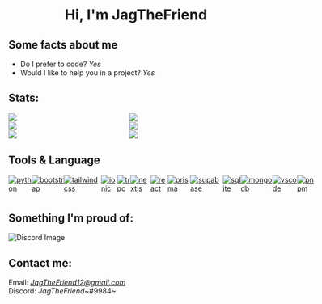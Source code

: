 <h1 align="center"> Hi, I'm JagTheFriend </h1>

## Some facts about me</h2>

- Do I prefer to code? _Yes_
- Would I like to help you in a project? _Yes_

## Stats:

<div style="display: flex; flex-direction: row;">
  <img src="https://stats.quine.sh/JagTheFriend/github?theme=dark" width="45%" />
  &nbsp;&nbsp;&nbsp;
  <img src="https://github-readme-stats.vercel.app/api/top-langs/?username=JagTheFriend&theme=tokyonight" width="45%" />
</div>

<div style="display: flex; flex-direction: row;">
  <img src="https://stats.quine.sh/JagTheFriend/languages-over-time?theme=dark" width="45%" />
  &nbsp;&nbsp;&nbsp;
  <img src="https://stats.quine.sh/JagTheFriend/topics-over-time?theme=dark" width="45%" />
</div>

<div style="display: flex; flex-direction: row;">
  <img src="https://github-readme-streak-stats.herokuapp.com/?user=JagTheFriend&layout=compact&theme=tokyonight" width="45%" />
  &nbsp;&nbsp;&nbsp;
  <img src="https://github-profile-trophy.vercel.app/?username=JagTheFriend" width="45%" />
</div>

## Tools & Language

<div style="display: flex; flex-direction: row; justify-content: space-between;">
  <a href="https://www.python.org/" target="_blank" rel="noreferrer">
    <img src="https://cdn.jsdelivr.net/gh/devicons/devicon@latest/icons/python/python-original.svg" alt="python" width="40" height="40" />
  </a>

  <a href="https://www.typescriptlang.org/" target="_blank" rel="noreferrer">
    <img src="https://raw.githubusercontent.com/devicons/devicon/master/icons/typescript/typescript-original.svg" alt="typescript" width="40" height="40"/>
  </a>

  <a href="https://getbootstrap.com" target="_blank" rel="noreferrer">
    <img src="https://cdn.jsdelivr.net/gh/devicons/devicon@latest/icons/bootstrap/bootstrap-original.svg" alt="bootstrap" width="40" height="40"/>
  </a>

  <a href="https://tailwindcss.com" target="_blank" rel="noreferrer">
    <img src="https://cdn.jsdelivr.net/gh/devicons/devicon@latest/icons/tailwindcss/tailwindcss-original.svg"
    alt="tailwindcss" width="40" height="40" />
  </a>

  <a href="https://ionic.io" target="_blank" rel="noreferrer">
    <img src="https://cdn.jsdelivr.net/gh/devicons/devicon@latest/icons/ionic/ionic-original.svg" alt="ionic" width="40" height="40" />
  </a>

  <a href="https://trpc.io" target="_blank" rel="noreferrer">
    <img src="https://cdn.jsdelivr.net/gh/devicons/devicon@latest/icons/trpc/trpc-original.svg" alt="trpc" width="40" height="40" />
  </a>

  <a href="https://nextjs.org/" target="_blank" rel="noreferrer">
    <img src="https://cdn.jsdelivr.net/gh/devicons/devicon@latest/icons/nextjs/nextjs-original.svg" alt="nextjs" width="40" height="40" />
  </a>

  <a href="https://reactjs.org/" target="_blank" rel="noreferrer">
    <img src="https://cdn.jsdelivr.net/gh/devicons/devicon@latest/icons/react/react-original.svg" alt="react" width="40" height="40" />
  </a>

  <a href="https://www.prisma.io" target="_blank" rel="noreferrer">
    <img src="https://cdn.jsdelivr.net/gh/devicons/devicon@latest/icons/prisma/prisma-original.svg" alt="prisma" width="40" height="40" />
  </a>

  <a href="https://supabase.com" target="_blank" rel="noreferrer">
    <img src="https://cdn.jsdelivr.net/gh/devicons/devicon@latest/icons/supabase/supabase-original.svg" alt="supabase" width="40" height="40" />
  </a>

  <a href="https://www.sqlite.org" target="_blank" rel="noreferrer">
    <img src="https://cdn.jsdelivr.net/gh/devicons/devicon@latest/icons/sqlite/sqlite-original.svg" alt="sqlite" width="40" height="40" />
  </a>

  <a href="https://www.mongodb.com" target="_blank" rel="noreferrer">
    <img src="https://cdn.jsdelivr.net/gh/devicons/devicon@latest/icons/mongodb/mongodb-original.svg" alt="mongodb" width="40" height="40" />
  </a>

  <a href="https://code.visualstudio.com/" target="_blank" rel="noreferrer">
    <img src="https://cdn.jsdelivr.net/gh/devicons/devicon@latest/icons/vscode/vscode-original.svg" alt="vscode" width="40" height="40" />
  </a>

  <a href="https://pnpm.io" target="_blank" rel="noreferrer">
    <img src="https://cdn.jsdelivr.net/gh/devicons/devicon@latest/icons/pnpm/pnpm-original.svg" alt="pnpm" width="40" height="40" />
  </a>
</div>

## Something I'm proud of:

<img src="https://cdn.discordapp.com/attachments/803194042757808182/817497523262062612/unknown.png" alt="Discord Image"/>

## Contact me:

Email: <a href="mailto:JagTheFriend12@gmail.com">_JagTheFriend12@gmail.com_</a> \
Discord: _JagTheFriend_~#9984~
